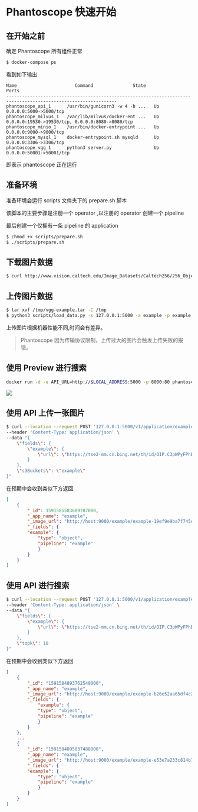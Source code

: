 # Phantoscope 快速开始
## 在开始之前
确定 Phantoscope 所有组件正常
```bash 
$ docker-compose ps
```

看到如下输出
```
Name                      Command               State                        Ports
----------------------------------------------------------------------------------------------------------------
phantoscope_api_1      /usr/bin/gunicorn3 -w 4 -b ...   Up      0.0.0.0:5000->5000/tcp
phantoscope_milvus_1   /var/lib/milvus/docker-ent ...   Up      0.0.0.0:19530->19530/tcp, 0.0.0.0:8080->8080/tcp
phantoscope_minio_1    /usr/bin/docker-entrypoint ...   Up      0.0.0.0:9000->9000/tcp
phantoscope_mysql_1    docker-entrypoint.sh mysqld      Up      0.0.0.0:3306->3306/tcp
phantoscope_vgg_1      python3 server.py                Up      0.0.0.0:50001->50001/tcp
```
即表示 phantoscope 正在运行

## 准备环境
准备环境会运行 scripts 文件夹下的 prepare.sh 脚本

该脚本的主要步骤是注册一个 operator ,以注册的 operator 创建一个 pipeline

最后创建一个仅拥有一条 pipeline 的 application
```bash
$ chmod +x scripts/prepare.sh
$ ./scripts/prepare.sh
```

## 下载图片数据
```bash
$ curl http://www.vision.caltech.edu/Image_Datasets/Caltech256/256_ObjectCategories.tar -o /tmp/vgg-example.tar
```

## 上传图片数据
```bash
$ tar xvf /tmp/vgg-example.tar -C /tmp
$ python3 scripts/load_data.py -s 127.0.0.1:5000 -a example -p example -d /tmp/256_ObjectCategories
```
上传图片根据机器性能不同,时间会有差异。
> Phantoscope 因为传输协议限制，上传过大的图片会触发上传失败的报错。
## 使用 Preview 进行搜索
```bash
docker run -d -e API_URL=http://$LOCAL_ADDRESS:5000 -p 8000:80 phantoscope/preview:latest
```
![](../../../../.github/preview.gif)


## 使用 API 上传一张图片
``` bash
$ curl --location --request POST '127.0.0.1:5000/v1/application/example/upload' \
--header 'Content-Type: application/json' \
--data "{
    \"fields\": {
        \"example\": {
            \"url\": \"https://tse2-mm.cn.bing.net/th/id/OIP.C3pWPyFPhBMiBeWoncc24QHaCq?w=300&h=108&c=7&o=5&dpr=2&pid=1.7\"
        }
    },
    \"s3Buckets\": \"example\"
}"

```

在预期中会收到类似下方返回
```json
[
    {
        "_id": 1591585583689787000,
        "_app_name": "example",
        "_image_url": "http://host:9000/example/example-19ef9e9ba7f745dd90b2d9373c1aed56",
        "_fields": {
        "example": {
            "type": "object",
            "pipeline": "example"
            }
        }
    }
]
```

## 使用 API 进行搜索
```bash
$ curl --location --request POST '127.0.0.1:5000/v1/application/example/search' \
--header 'Content-Type: application/json' \
--data "{
    \"fields\": {
        \"example\": {
            \"url\": \"https://tse2-mm.cn.bing.net/th/id/OIP.C3pWPyFPhBMiBeWoncc24QHaCq?w=300&h=108&c=7&o=5&dpr=2&pid=1.7\"
        }
    },
    \"topk\": 10
}"
```

在预期中会收到类似下方返回
```json
[
    {
        "_id": "1591584893762549000",
        "_app_name": "example",
        "_image_url": "http://host:9000/example/example-b26e52aa65df4c23bbd848e98df1f0a3",
        "_fields": {
            "example": {
            "type": "object",
            "pipeline": "example"
            }
        }
    },
    ...
    {
        "_id": "1591584895837488000",
        "_app_name": "example",
        "_image_url": "http://host:9000/example/example-e53e7a233c814b7f825f7b58c2647501",
        "_fields": {
        "example": {
            "type": "object",
            "pipeline": "example"
            }
        }
    }
]
```
